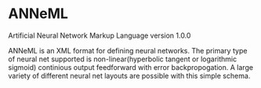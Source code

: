 ANNeML
======

Artificial Neural Network Markup Language version 1.0.0

ANNeML is an XML format for defining neural networks. The primary type of neural net supported is non-linear(hyperbolic tangent
or logarithmic sigmoid) continious output feedforward with error backpropogation. A large variety of different neural net
layouts are possible with this simple schema.
